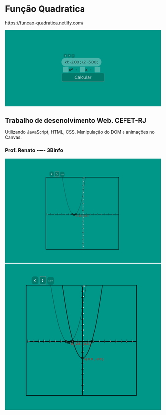 # Função Quadratica

https://funcao-quadratica.netlify.com/


![Alt text](./redme-content/inicio.png "Title")

## Trabalho de desenolvimento Web. CEFET-RJ

Utilizando JavaScript, HTML, CSS. 
Manipulação do DOM e animações no Canvas.


### Prof. Renato ---- 3Binfo

![Alt text](./redme-content/grafico.png "Title")
![Alt text](./redme-content/grafico_.png "Title")
